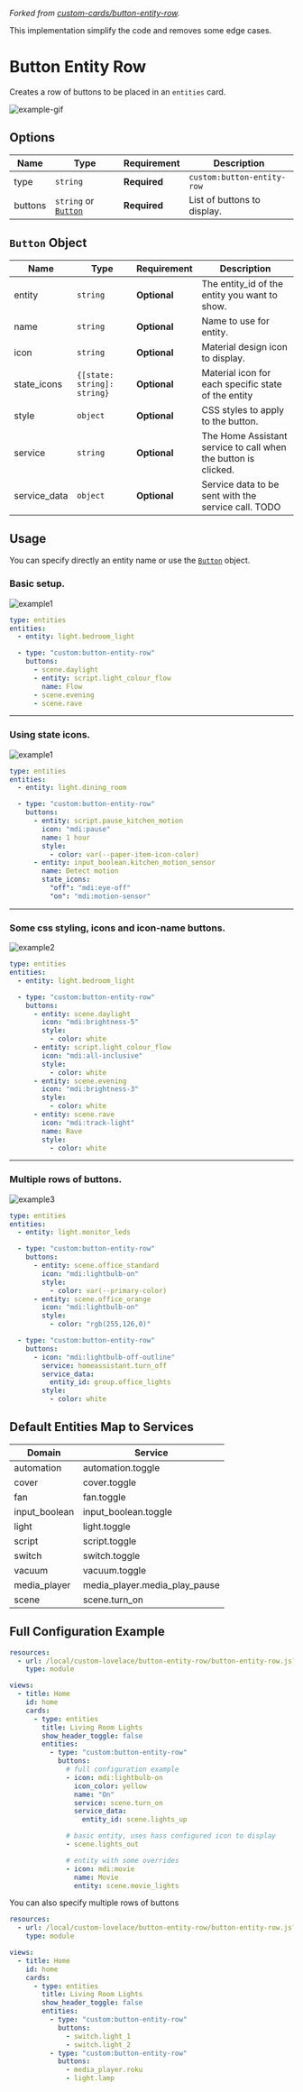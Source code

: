 _Forked from [custom-cards/button-entity-row](https://github.com/custom-cards/button-entity-row)._

This implementation simplify the code and removes some edge cases.

# Button Entity Row

Creates a row of buttons to be placed in an `entities` card.

![example-gif](examples/example-gif.gif)

## Options

| Name    | Type                                   | Requirement  | Description                 |
| ------- | -------------------------------------- | ------------ | --------------------------- |
| type    | `string`                               | **Required** | `custom:button-entity-row`  |
| buttons | `string` or [`Button`](#button-object) | **Required** | List of buttons to display. |

## `Button` Object

| Name         | Type                        | Requirement  | Description                                                    |
| ------------ | --------------------------- | ------------ | -------------------------------------------------------------- |
| entity       | `string`                    | **Optional** | The entity_id of the entity you want to show.                  |
| name         | `string`                    | **Optional** | Name to use for entity.                                        |
| icon         | `string`                    | **Optional** | Material design icon to display.                               |
| state_icons  | `{[state: string]: string}` | **Optional** | Material icon for each specific state of the entity            |
| style        | `object`                    | **Optional** | CSS styles to apply to the button.                             |
| service      | `string`                    | **Optional** | The Home Assistant service to call when the button is clicked. |
| service_data | `object`                    | **Optional** | Service data to be sent with the service call. TODO            |

## Usage

You can specify directly an entity name or use the [`Button`](#button-object) object.

### Basic setup.

![example1](examples/example-1.png)

```yaml
type: entities
entities:
  - entity: light.bedroom_light

  - type: "custom:button-entity-row"
    buttons:
      - scene.daylight
      - entity: script.light_colour_flow
        name: Flow
      - scene.evening
      - scene.rave
```

---

### Using state icons.

![example1](examples/example-4.gif)

```yaml
type: entities
entities:
  - entity: light.dining_room

  - type: "custom:button-entity-row"
    buttons:
      - entity: script.pause_kitchen_motion
        icon: "mdi:pause"
        name: 1 hour
        style:
          - color: var(--paper-item-icon-color)
      - entity: input_boolean.kitchen_motion_sensor
        name: Detect motion
        state_icons:
          "off": "mdi:eye-off"
          "on": "mdi:motion-sensor"
```

---

### Some css styling, icons and icon-name buttons.

![example2](examples/example-2.png)

```yaml
type: entities
entities:
  - entity: light.bedroom_light

  - type: "custom:button-entity-row"
    buttons:
      - entity: scene.daylight
        icon: "mdi:brightness-5"
        style:
          - color: white
      - entity: script.light_colour_flow
        icon: "mdi:all-inclusive"
        style:
          - color: white
      - entity: scene.evening
        icon: "mdi:brightness-3"
        style:
          - color: white
      - entity: scene.rave
        icon: "mdi:track-light"
        name: Rave
        style:
          - color: white
```

---

### Multiple rows of buttons.

![example3](examples/example-3.png)

```yaml
type: entities
entities:
  - entity: light.monitor_leds

  - type: "custom:button-entity-row"
    buttons:
      - entity: scene.office_standard
        icon: "mdi:lightbulb-on"
        style:
          - color: var(--primary-color)
      - entity: scene.office_orange
        icon: "mdi:lightbulb-on"
        style:
          - color: "rgb(255,126,0)"

  - type: "custom:button-entity-row"
    buttons:
      - icon: "mdi:lightbulb-off-outline"
        service: homeassistant.turn_off
        service_data:
          entity_id: group.office_lights
        style:
          - color: white
```

## Default Entities Map to Services

| Domain        | Service                       |
| ------------- | ----------------------------- |
| automation    | automation.toggle             |
| cover         | cover.toggle                  |
| fan           | fan.toggle                    |
| input_boolean | input_boolean.toggle          |
| light         | light.toggle                  |
| script        | script.toggle                 |
| switch        | switch.toggle                 |
| vacuum        | vacuum.toggle                 |
| media_player  | media_player.media_play_pause |
| scene         | scene.turn_on                 |

## Full Configuration Example

```yaml
resources:
  - url: /local/custom-lovelace/button-entity-row/button-entity-row.js?v=0.0.1
    type: module

views:
  - title: Home
    id: home
    cards:
      - type: entities
        title: Living Room Lights
        show_header_toggle: false
        entities:
          - type: "custom:button-entity-row"
            buttons:
              # full configuration example
              - icon: mdi:lightbulb-on
                icon_color: yellow
                name: "On"
                service: scene.turn_on
                service_data:
                  entity_id: scene.lights_up

              # basic entity, uses hass configured icon to display
              - scene.lights_out

              # entity with some overrides
              - icon: mdi:movie
                name: Movie
                entity: scene.movie_lights
```

You can also specify multiple rows of buttons

```yaml
resources:
  - url: /local/custom-lovelace/button-entity-row/button-entity-row.js?v=0.0.1
    type: module

views:
  - title: Home
    id: home
    cards:
      - type: entities
        title: Living Room Lights
        show_header_toggle: false
        entities:
          - type: "custom:button-entity-row"
            buttons:
              - switch.light_1
              - switch.light_2
          - type: "custom:button-entity-row"
            buttons:
              - media_player.roku
              - light.lamp
```
